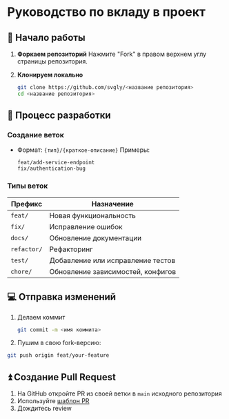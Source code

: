 # Руководство по вкладу в проект

## 🚀 Начало работы

1. **Форкаем репозиторий**
   Нажмите "Fork" в правом верхнем углу страницы репозитория.

2. **Клонируем локально**

   ```bash
   git clone https://github.com/svgly/<название репозитория>
   cd <название репозитория>
   ```

## 🔧 Процесс разработки

### Создание веток

- Формат: `{тип}/{краткое-описание}`
  Примеры:

  ```plaintext
  feat/add-service-endpoint
  fix/authentication-bug
  ```

### Типы веток

| Префикс     | Назначение                        |
| ----------- | --------------------------------- |
| `feat/`     | Новая функциональность            |
| `fix/`      | Исправление ошибок                |
| `docs/`     | Обновление документации           |
| `refactor/` | Рефакторинг                       |
| `test/`     | Добавление или исправление тестов |
| `chore/`    | Обновление зависимостей, конфигов |

## 💻 Отправка изменений

1. Делаем коммит

   ```bash
   git commit -m <имя коммита>
   ```

2. Пушим в свою fork-версию:

```bash
git push origin feat/your-feature
```

## ⏫ Создание Pull Request

1. На GitHub откройте PR из своей ветки в `main` исходного репозитория
2. Используйте [шаблон PR](../.github/pull_request_template.md)
3. Дождитесь review
